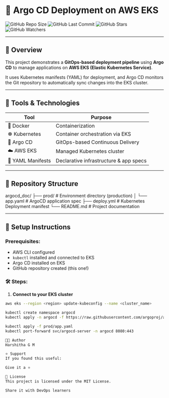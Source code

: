 # 🚀 Argo CD Deployment on AWS EKS

![GitHub Repo Size](https://img.shields.io/github/repo-size/HARSHITHA-G-M/argocd_doc)
![GitHub Last Commit](https://img.shields.io/github/last-commit/HARSHITHA-G-M/argocd_doc)
![GitHub Stars](https://img.shields.io/github/stars/HARSHITHA-G-M/argocd_doc?style=social)
![GitHub Watchers](https://img.shields.io/github/watchers/HARSHITHA-G-M/argocd_doc?style=social)

---

## 📘 Overview

This project demonstrates a **GitOps-based deployment pipeline** using **Argo CD** to manage applications on **AWS EKS (Elastic Kubernetes Service)**.

It uses Kubernetes manifests (YAML) for deployment, and Argo CD monitors the Git repository to automatically sync changes into the EKS cluster.

---

## 🧰 Tools & Technologies

| Tool            | Purpose                                      |
|------------------|----------------------------------------------|
| 🐳 Docker         | Containerization                             |
| ☸️ Kubernetes     | Container orchestration via EKS              |
| 🔁 Argo CD        | GitOps-based Continuous Delivery              |
| ☁️ AWS EKS        | Managed Kubernetes cluster                   |
| 📄 YAML Manifests | Declarative infrastructure & app specs       |

---

## 📁 Repository Structure

argocd_doc/
├── prod/ # Environment directory (production)
│ └── app.yaml # ArgoCD application spec
├── deploy.yml # Kubernetes Deployment manifest
└── README.md # Project documentation


---

## 🔧 Setup Instructions

### Prerequisites:
- AWS CLI configured
- `kubectl` installed and connected to EKS
- Argo CD installed on EKS
- GitHub repository created (this one!)

### 🛠️ Steps:

1. **Connect to your EKS cluster**
```bash
aws eks --region <region> update-kubeconfig --name <cluster_name>

kubectl create namespace argocd
kubectl apply -n argocd -f https://raw.githubusercontent.com/argoproj/argo-cd/stable/manifests/install.yaml

kubectl apply -f prod/app.yaml
kubectl port-forward svc/argocd-server -n argocd 8080:443

👩‍💻 Author
Harshitha G M

⭐ Support
If you found this useful:

Give it a ⭐

📜 License
This project is licensed under the MIT License.

Share it with DevOps learners


